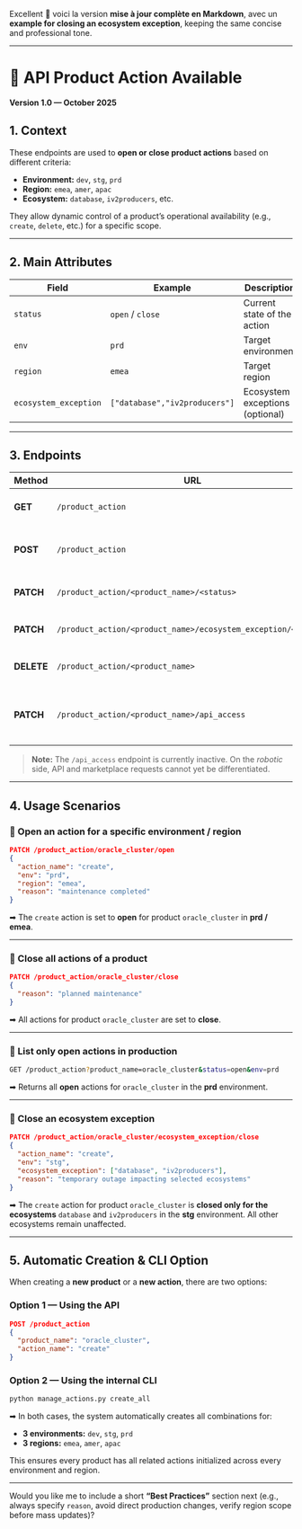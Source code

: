 Excellent 💪 voici la version **mise à jour complète en Markdown**,
avec un **example for closing an ecosystem exception**, keeping the same concise and professional tone.

---

# 🧭 API Product Action Available

**Version 1.0 — October 2025**

## 1. Context

These endpoints are used to **open or close product actions** based on different criteria:

* **Environment:** `dev`, `stg`, `prd`
* **Region:** `emea`, `amer`, `apac`
* **Ecosystem:** `database`, `iv2producers`, etc.

They allow dynamic control of a product’s operational availability (e.g., `create`, `delete`, etc.) for a specific scope.

---

## 2. Main Attributes

| Field                 | Example                       | Description                     |
| --------------------- | ----------------------------- | ------------------------------- |
| `status`              | `open` / `close`              | Current state of the action     |
| `env`                 | `prd`                         | Target environment              |
| `region`              | `emea`                        | Target region                   |
| `ecosystem_exception` | `["database","iv2producers"]` | Ecosystem exceptions (optional) |

---

## 3. Endpoints

| Method     | URL                                                           | Description                                      | Example                                                    |
| ---------- | ------------------------------------------------------------- | ------------------------------------------------ | ---------------------------------------------------------- |
| **GET**    | `/product_action`                                             | List or filter product actions                   | `?product_name=oracle_cluster&status=open&env=prd`         |
| **POST**   | `/product_action`                                             | Create a new product action                      | See note below                                             |
| **PATCH**  | `/product_action/<product_name>/<status>`                     | Open or close an action                          | `/product_action/oracle_cluster/open`                      |
| **PATCH**  | `/product_action/<product_name>/ecosystem_exception/<status>` | Manage ecosystem exceptions                      | `/product_action/oracle_cluster/ecosystem_exception/close` |
| **DELETE** | `/product_action/<product_name>`                              | Delete one or more actions                       | `/product_action/oracle_cluster`                           |
| **PATCH**  | `/product_action/<product_name>/api_access`                   | ⚠️ *Inactive – will be replaced by alert system* | -                                                          |

> **Note:**
> The `/api_access` endpoint is currently inactive.
> On the *robotic* side, API and marketplace requests cannot yet be differentiated.

---

## 4. Usage Scenarios

### 🔹 Open an action for a specific environment / region

```json
PATCH /product_action/oracle_cluster/open
{
  "action_name": "create",
  "env": "prd",
  "region": "emea",
  "reason": "maintenance completed"
}
```

➡ The `create` action is set to **open** for product `oracle_cluster` in **prd / emea**.

---

### 🔹 Close all actions of a product

```json
PATCH /product_action/oracle_cluster/close
{
  "reason": "planned maintenance"
}
```

➡ All actions for product `oracle_cluster` are set to **close**.

---

### 🔹 List only open actions in production

```bash
GET /product_action?product_name=oracle_cluster&status=open&env=prd
```

➡ Returns all **open** actions for `oracle_cluster` in the **prd** environment.

---

### 🔹 Close an ecosystem exception

```json
PATCH /product_action/oracle_cluster/ecosystem_exception/close
{
  "action_name": "create",
  "env": "stg",
  "ecosystem_exception": ["database", "iv2producers"],
  "reason": "temporary outage impacting selected ecosystems"
}
```

➡ The `create` action for product `oracle_cluster` is **closed only for the ecosystems** `database` and `iv2producers` in the **stg** environment.
All other ecosystems remain unaffected.

---

## 5. Automatic Creation & CLI Option

When creating a **new product** or a **new action**, there are two options:

### Option 1 — Using the API

```json
POST /product_action
{
  "product_name": "oracle_cluster",
  "action_name": "create"
}
```

### Option 2 — Using the internal CLI

```bash
python manage_actions.py create_all
```

➡ In both cases, the system automatically creates all combinations for:

* **3 environments:** `dev`, `stg`, `prd`
* **3 regions:** `emea`, `amer`, `apac`

This ensures every product has all related actions initialized across every environment and region.

---

Would you like me to include a short **“Best Practices”** section next (e.g., always specify `reason`, avoid direct production changes, verify region scope before mass updates)?
